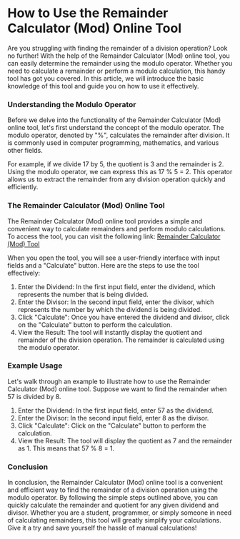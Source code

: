 How to Use the Remainder Calculator (Mod) Online Tool
=====================================================

Are you struggling with finding the remainder of a division operation? Look no further! With the help of the Remainder Calculator (Mod) online tool, you can easily determine the remainder using the modulo operator. Whether you need to calculate a remainder or perform a modulo calculation, this handy tool has got you covered. In this article, we will introduce the basic knowledge of this tool and guide you on how to use it effectively.

### Understanding the Modulo Operator

Before we delve into the functionality of the Remainder Calculator (Mod) online tool, let's first understand the concept of the modulo operator. The modulo operator, denoted by "%", calculates the remainder after division. It is commonly used in computer programming, mathematics, and various other fields.

For example, if we divide 17 by 5, the quotient is 3 and the remainder is 2. Using the modulo operator, we can express this as 17 % 5 = 2. This operator allows us to extract the remainder from any division operation quickly and efficiently.

### The Remainder Calculator (Mod) Online Tool

The Remainder Calculator (Mod) online tool provides a simple and convenient way to calculate remainders and perform modulo calculations. To access the tool, you can visit the following link: [Remainder Calculator (Mod) Tool](https://www.onlinecalculatorsfree.com/math/remainder-calculator.html)

When you open the tool, you will see a user-friendly interface with input fields and a "Calculate" button. Here are the steps to use the tool effectively:

1. Enter the Dividend: In the first input field, enter the dividend, which represents the number that is being divided.
2. Enter the Divisor: In the second input field, enter the divisor, which represents the number by which the dividend is being divided.
3. Click "Calculate": Once you have entered the dividend and divisor, click on the "Calculate" button to perform the calculation.
4. View the Result: The tool will instantly display the quotient and remainder of the division operation. The remainder is calculated using the modulo operator.

### Example Usage

Let's walk through an example to illustrate how to use the Remainder Calculator (Mod) online tool. Suppose we want to find the remainder when 57 is divided by 8.

1. Enter the Dividend: In the first input field, enter 57 as the dividend.
2. Enter the Divisor: In the second input field, enter 8 as the divisor.
3. Click "Calculate": Click on the "Calculate" button to perform the calculation.
4. View the Result: The tool will display the quotient as 7 and the remainder as 1. This means that 57 % 8 = 1.

### Conclusion

In conclusion, the Remainder Calculator (Mod) online tool is a convenient and efficient way to find the remainder of a division operation using the modulo operator. By following the simple steps outlined above, you can quickly calculate the remainder and quotient for any given dividend and divisor. Whether you are a student, programmer, or simply someone in need of calculating remainders, this tool will greatly simplify your calculations. Give it a try and save yourself the hassle of manual calculations!